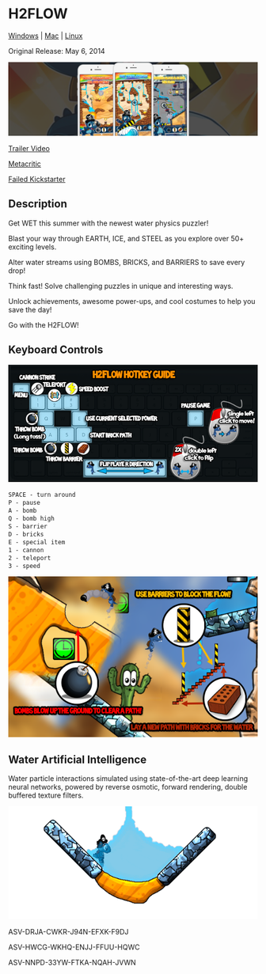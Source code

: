 # H2FLOW

[Windows](https://github.com/MRIIOT/h2flow-release/releases/tag/h2flow-win) | [Mac](https://github.com/MRIIOT/h2flow-release/releases/tag/h2flow-mac) | [Linux](https://github.com/MRIIOT/h2flow-release/releases/tag/h2flow-linux)  

Original Release: May 6, 2014

![h2flow_triad](media/triad.png)

[Trailer Video](https://www.youtube.com/watch?v=eMKIeQu3Jrs)

[Metacritic](https://www.metacritic.com/game/ios/h2flow)

[Failed Kickstarter](https://www.kickstarter.com/projects/haptixgames/h2flow/)

## Description

Get WET this summer with the newest water physics puzzler!

Blast your way through EARTH, ICE, and STEEL as you explore over 50+ exciting levels.  

Alter water streams using BOMBS, BRICKS, and BARRIERS to save every drop!

Think fast! Solve challenging puzzles in unique and interesting ways.

Unlock achievements, awesome power-ups, and cool costumes to help you save the day!

Go with the H2FLOW!

## Keyboard Controls

![controls](media/keys.png)

```
SPACE - turn around
P - pause
A - bomb
Q - bomb high
S - barrier
D - bricks
E - special item
1 - cannon
2 - teleport
3 - speed
```

![howtoplay](media/howtoplay.png)

## Water Artificial Intelligence

Water particle interactions simulated using state-of-the-art deep learning neural networks, powered by reverse osmotic, forward rendering, double buffered texture filters.  

![bomb](media/bomb.gif)  
  
ASV-DRJA-CWKR-J94N-EFXK-F9DJ  

ASV-HWCG-WKHQ-ENJJ-FFUU-HQWC  

ASV-NNPD-33YW-FTKA-NQAH-JVWN  





